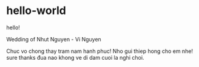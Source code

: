 # hello-world
hello!

Wedding of
Nhut Nguyen - Vi Nguyen

Chuc vo chong thay tram nam hanh phuc!
Nho gui thiep hong cho em nhe!
sure thanks đua nao khong ve di dam cuoi la nghi choi.
